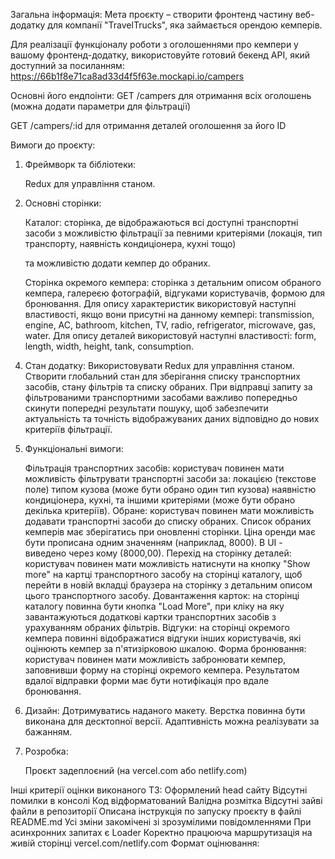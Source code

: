 Загальна інформація: Мета проєкту – створити фронтенд частину веб-додатку для
компанії "TravelTrucks", яка займається орендою кемперів. 

<!-- Веб-додаток повинен
включати кілька сторінок, серед яких домашня сторінка, сторінка каталогу і
сторінка окремого кемпера з відгуками і формою для бронювання. -->

Для реалізації функціоналу роботи з оголошеннями про кемпери у вашому
фронтенд-додатку, використовуйте готовий бекенд API, який доступний за
посиланням: https://66b1f8e71ca8ad33d4f5f63e.mockapi.io/campers

Основні його ендпоінти: 
GET /campers для отримання всіх оголошень (можна додати
параметри для фільтрації) 

GET /campers/:id для отримання деталей оголошення за
його ID

Вимоги до проєкту:

1. Фреймворк та бібліотеки:
   <!-- Робота виконана з використанням бандлеру Vite на React. -->

   Redux для управління станом.

   <!-- React Router для маршрутизації. -->

   <!-- Для запитів використовується бібліотека Axios. -->

   <!-- Будь-яка CSS бібліотека на вибір (наприклад, CSS модулі, styled-components, MUI тощо). -->

2. Основні сторінки:
   <!-- Домашня сторінка: повинна містити банер з основним закликом до дії. -->
   
   Каталог: сторінка, де відображаються всі доступні транспортні засоби з
   можливістю фільтрації за певними критеріями (локація, тип транспорту,
   наявність кондиціонера, кухні тощо) 
   
   та можливістю додати кемпер до обраних.
   
   Сторінка окремого кемпера: сторінка з детальним описом обраного кемпера,
   галереєю фотографій, відгуками користувачів, формою для бронювання. Для опиcу
   характеристик використовуй наступні властивості, якщо вони присутні на
   данному кемпері: transmission, engine, AC, bathroom, kitchen, TV, radio,
   refrigerator, microwave, gas, water. Для опиcу деталей використовуй наступні
   властивості: form, length, width, height, tank, consumption.

<!-- 3. Маршрутизація: -->
<!-- / - Домашня сторінка. -->
<!-- /catalog - Сторінка каталогу. -->
<!-- /catalog/:id- Сторінка окремого кемпера. -->

4. Стан додатку: Використовувати Redux для управління станом. Створити
   глобальний стан для зберігання списку транспортних засобів, стану фільтрів та
   списку обраних. При відправці запиту за фільтрованими транспортними засобами
   важливо попередньо скинути попередні результати пошуку, щоб забезпечити
   актуальність та точність відображуваних даних відповідно до нових критеріїв
   фільтрації.

5. Функціональні вимоги:
   <!-- Перехід на сторінку каталогу: користувач повинен мати можливість натиснути на кнопку "View Now" на головній сторінці, щоб перейти на сторінку каталогу. -->

   Фільтрація транспортних засобів: користувач повинен мати можливість
   фільтрувати транспортні засоби за: локацією (текстове поле) типом кузова
   (може бути обрано один тип кузова) наявністю кондиціонера, кухні, та іншими
   критеріями (може бути обрано декілька критеріїв). Обране: користувач повинен
   мати можливість додавати транспортні засоби до списку обраних. Список обраних
   кемперів має зберігатись при оновленні сторінки. Ціна оренди має бути
   прописана одним значенням (наприклад, 8000). В UI - виведено через кому
   (8000,00). Перехід на сторінку деталей: користувач повинен мати можливість
   натиснути на кнопку "Show more" на картці транспортного засобу на сторінці
   каталогу, щоб перейти в новій вкладці браузера на сторінку з детальним описом
   цього транспортного засобу. Довантаження карток: на сторінці каталогу повинна
   бути кнопка "Load More", при кліку на яку завантажуються додаткові картки
   транспортних засобів з урахуванням обраних фільтрів. Відгуки: на сторінці
   окремого кемпера повинні відображатися відгуки інших користувачів, які
   оцінюють кемпер за п'ятизірковою шкалою. Форма бронювання: користувач повинен
   мати можливість забронювати кемпер, заповнивши форму на сторінці окремого
   кемпера. Результатом вдалої відправки форми має бути нотифікація про вдале
   бронювання.

6. Дизайн: Дотримуватись наданого макету. Верстка повинна бути виконана для
   десктопної версії. Адаптивність можна реалізувати за бажанням.

7. Розробка:
   <!-- Використовувати компонентний підхід. -->
   <!-- Дотримуватись принципу DRY (Don't Repeat Yourself). -->
   <!-- Писати чистий та читабельний код з коментарями там, де це необхідно. -->
   Проєкт задеплоєний (на vercel.com або netlify.com)

Інші критерії оцінки виконаного ТЗ: Оформлений head сайту Відсутні помилки в
консолі Код відформатований Валідна розмітка Відсутні зайві файли в репозиторії
Описана інструкція по запуску проєкту в файлі README.md Усі зміни закомічені зі
зрозумілими повідомленнями При асинхронних запитах є Loader Коректно працююча
маршрутизація на живій сторінці vercel.com/netlify.com Формат оцінювання:
